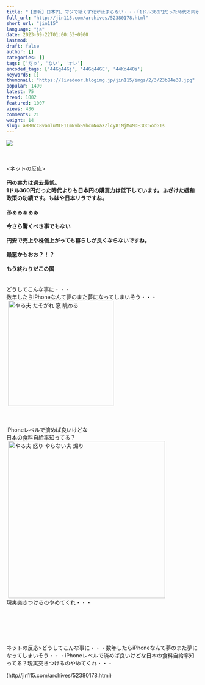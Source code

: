 ```yaml
---
title: "【悲報】日本円、マジで紙くず化が止まらない・・・「1ドル360円だった時代と同水準」 "
full_url: "http://jin115.com/archives/52380178.html"
short_url: "jin115"
language: "ja"
date: 2023-09-22T01:00:53+0900
lastmod: 
draft: false
author: []
categories: []
tags: ['だっ', 'ない', 'オレ']
encoded_tags: ['44Gg44Gj', '44Gq44GE', '44Kq44Os']
keywords: []
thumbnail: "https://livedoor.blogimg.jp/jin115/imgs/2/3/23b84e38.jpg"
popular: 1490
latest: 75
trend: 1002
featured: 1007
views: 436
comments: 21
weight: 14
slug: aHR0cC8vamluMTE1LmNvbS9hcmNoaXZlcy81MjM4MDE3OC5odG1s
---
```


![](https://livedoor.blogimg.jp/jin115/imgs/2/3/23b84e38.jpg)

<div><a name='more'></a> <br> <br> <ネットの反応><br> <br> <b>円の実力は過去最低。<br> 1ドル360円だった時代よりも日本円の購買力は低下しています。ふざけた緩和政策の功績です。もはや日本リラですね。</b><br> <br> <b>あぁぁぁぁぁ</b><br> <br> <b>今さら驚くべき事でもない</b><br> <br> <b>円安で売上や株価上がっても暮らしが良くならないですね。</b><br> <br> <b>最悪かもおお？！？</b><br> <br> <b>もう終わりだこの国</b><br> <br> <br> どうしてこんな事に・・・<br> 数年したらiPhoneなんて夢のまた夢になってしまいそう・・・<br> <img src='https//livedoor.blogimg.jp/jin115/imgs/7/8/789e4422.gif' alt='やる夫 たそがれ 窓 眺める' width='276' border='0' hspace='5' class='pict'><br> <br> <br> <br> iPhoneレベルで済めば良いけどな<br> 日本の食料自給率知ってる？<br> <img src='https//livedoor.blogimg.jp/jin115/imgs/4/d/4d789fc6.gif' alt='やる夫 怒り やらない夫 煽り' width='411' border='0' hspace='5' class='pict'><br> 現実突きつけるのやめてくれ・・・<br> <br> <br> <br> <br> <br> <p>ネットの反応>どうしてこんな事に・・・数年したらiPhoneなんて夢のまた夢になってしまいそう・・・iPhoneレベルで済めば良いけどな日本の食料自給率知ってる？現実突きつけるのやめてくれ・・・</p></div>

(http//jin115.com/archives/52380178.html)
